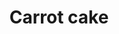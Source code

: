 ---
title: Carrot cake
description: This is a cake I made for my sister's birthday last year.
tags:
  - items
layout: layouts/portfolio-item.njk
---